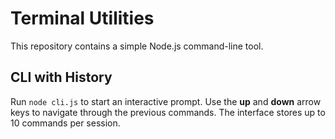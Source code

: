 # Terminal Utilities

This repository contains a simple Node.js command-line tool.

## CLI with History

Run `node cli.js` to start an interactive prompt. Use the **up** and **down** arrow keys to navigate through the previous commands. The interface stores up to 10 commands per session.
